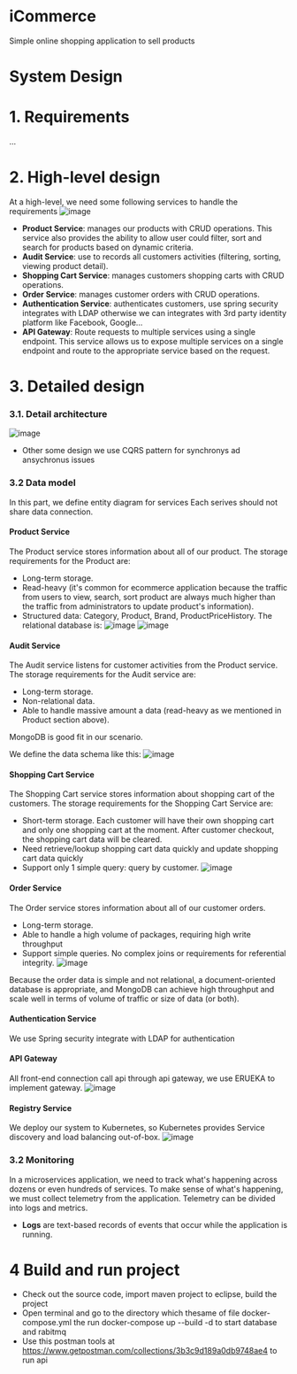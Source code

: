 # iCommerce
Simple online shopping application to sell products
# System Design
# 1. Requirements
...
# 2. High-level design
At a high-level, we need some following services to handle the requirements
![image](https://user-images.githubusercontent.com/6725026/128833341-352f709d-0be4-4b67-b4e8-64fd9a01514d.png)
- **Product Service**: manages our products with CRUD operations. This service also provides the ability to allow user could filter, sort and search for products based on dynamic criteria.
- **Audit Service**: use to records all customers activities (filtering, sorting, viewing product detail).
- **Shopping Cart Service**: manages customers shopping carts with CRUD operations.
- **Order Service**: manages customer orders with CRUD operations.
- **Authentication Service**: authenticates customers, use spring security integrates with LDAP otherwise we can integrates with 3rd party identity platform like Facebook, Google...
- **API Gateway**: Route requests to multiple services using a single endpoint. This service allows us to expose multiple services on a single endpoint and route to the appropriate service based on the request.
# 3. Detailed design
### 3.1. Detail architecture
![image](https://user-images.githubusercontent.com/6725026/128842222-6687989c-d9bc-4247-81ec-1e3bbfe38a4d.png)

* Other some design we use CQRS pattern for synchronys ad ansychronus issues

### 3.2 Data model
In this part, we define entity diagram for services
Each serives should not share data connection.
#### Product Service
The Product service stores information about all of our product. The storage requirements for the Product are:
- Long-term storage.
- Read-heavy (it's common for ecommerce application because the traffic from users to view, search, sort product are always much higher than the traffic from administrators to update product's information).
- Structured data: Category, Product, Brand, ProductPriceHistory. 
The relational database is:
![image](https://user-images.githubusercontent.com/6725026/128839754-dff6b2fc-6e7d-4351-b57b-3489a8f61529.png)
![image](https://user-images.githubusercontent.com/6725026/128839793-859890aa-3fb2-4400-bc73-f7b391b69faf.png)
#### Audit Service
The Audit service listens for customer activities from the Product service. The storage requirements for the Audit service are:
- Long-term storage.
- Non-relational data.
- Able to handle massive amount a data (read-heavy as we mentioned in Product section above).

MongoDB is good fit in our scenario. 

We define the data schema like this:
![image](https://user-images.githubusercontent.com/6725026/128840460-9688aa1c-4b00-45d9-9522-f68c7f33c3e0.png)

#### Shopping Cart Service
The Shopping Cart service stores information about shopping cart of the customers. The storage requirements for the Shopping Cart Service are:
- Short-term storage. Each customer will have their own shopping cart and only one shopping cart at the moment. After customer checkout, the shopping cart data will be cleared.
- Need retrieve/lookup shopping cart data quickly and update shopping cart data quickly 
- Support only 1 simple query: query by customer.
![image](https://user-images.githubusercontent.com/6725026/128840880-53634742-2f80-475e-9954-58c0c8e43931.png)
#### Order Service
The Order service stores information about all of our customer orders. 
- Long-term storage.
- Able to handle a high volume of packages, requiring high write throughput 
- Support simple queries. No complex joins or requirements for referential integrity.
![image](https://user-images.githubusercontent.com/6725026/128841317-c3d62b62-8eff-4590-8826-377d73f4b079.png)

Because the order data is simple and not relational, a document-oriented database is appropriate, and MongoDB can achieve high throughput and scale well in terms of volume of traffic or size of data (or both).
#### Authentication Service
We use Spring security integrate with LDAP for authentication
#### API Gateway
All front-end connection call api through api gateway, we use ERUEKA to implement gateway.
![image](https://user-images.githubusercontent.com/6725026/128843869-b6f2e83d-b0dd-4088-8067-8e6b0d595b9b.png)
#### Registry Service
We deploy our system to Kubernetes, so Kubernetes provides Service discovery and load balancing out-of-box.
![image](https://user-images.githubusercontent.com/6725026/128844030-3b084f9f-fcd5-467e-b417-30a5dcf21fb4.png)
### 3.2 Monitoring
In a microservices application, we need to track what's happening across dozens or even hundreds of services. To make sense of what's happening, we must collect telemetry from the application. Telemetry can be divided into logs and metrics.
- **Logs** are text-based records of events that occur while the application is running. 
# 4 Build and run project
- Check out the source code, import maven project to eclipse, build the project
- Open terminal and go to the directory which thesame of file docker-compose.yml the run docker-compose up --build -d to start database and rabitmq 
- Use this postman tools at  https://www.getpostman.com/collections/3b3c9d189a0db9748ae4 to run api

